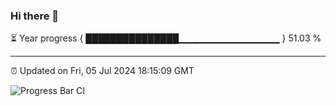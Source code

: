 ### Hi there 👋

⏳ Year progress { ███████████████▁▁▁▁▁▁▁▁▁▁▁▁▁▁▁ } 51.03 %

---

⏰ Updated on Fri, 05 Jul 2024 18:15:09 GMT

![Progress Bar CI](https://github.com/liununu/liununu/workflows/Progress%20Bar%20CI/badge.svg)
